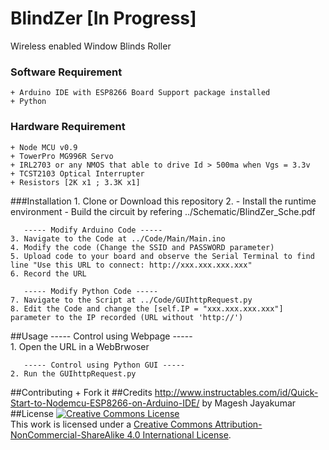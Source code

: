# BlindZer [In Progress]
Wireless enabled Window Blinds Roller

### Software Requirement
    + Arduino IDE with ESP8266 Board Support package installed
    + Python
### Hardware Requirement
    + Node MCU v0.9
    + TowerPro MG996R Servo
    + IRL2703 or any NMOS that able to drive Id > 500ma when Vgs = 3.3v
    + TCST2103 Optical Interrupter
    + Resistors [2K x1 ; 3.3K x1]
###Installation
    1. Clone or Download this repository
    2.  - Install the runtime environment
        - Build the circuit by refering ../Schematic/BlindZer_Sche.pdf
        
       ----- Modify Arduino Code -----
    3. Navigate to the Code at ../Code/Main/Main.ino
    4. Modify the code (Change the SSID and PASSWORD parameter) 
    5. Upload code to your board and observe the Serial Terminal to find line "Use this URL to connect: http://xxx.xxx.xxx.xxx"
    6. Record the URL
  
       ----- Modify Python Code -----
    7. Navigate to the Script at ../Code/GUIhttpRequest.py   
    8. Edit the Code and change the [self.IP = "xxx.xxx.xxx.xxx"] parameter to the IP recorded (URL without 'http://')

##Usage
       ----- Control using Webpage -----    
    1. Open the URL in a WebBrwoser
    
       ----- Control using Python GUI -----
    2. Run the GUIhttpRequest.py
##Contributing
    + Fork it
##Credits
    http://www.instructables.com/id/Quick-Start-to-Nodemcu-ESP8266-on-Arduino-IDE/ by Magesh Jayakumar
##License
<a rel="license" href="http://creativecommons.org/licenses/by-nc-sa/4.0/"><img alt="Creative Commons License" style="border-width:0" src="https://i.creativecommons.org/l/by-nc-sa/4.0/88x31.png" /></a><br />This work is licensed under a <a rel="license" href="http://creativecommons.org/licenses/by-nc-sa/4.0/">Creative Commons Attribution-NonCommercial-ShareAlike 4.0 International License</a>.
